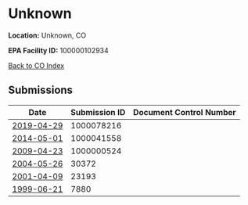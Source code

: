 # Unknown

**Location:** Unknown, CO

**EPA Facility ID:** 100000102934

[Back to CO Index](../../index.md)

## Submissions

| Date | Submission ID | Document Control Number |
|------|--------------|-------------------------|
| [2019-04-29](submissions/1000078216.md) | 1000078216 |  |
| [2014-05-01](submissions/1000041558.md) | 1000041558 |  |
| [2009-04-23](submissions/1000000524.md) | 1000000524 |  |
| [2004-05-26](submissions/30372.md) | 30372 |  |
| [2001-04-09](submissions/23193.md) | 23193 |  |
| [1999-06-21](submissions/7880.md) | 7880 |  |
